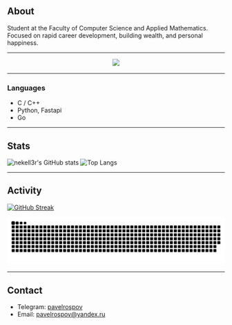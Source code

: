 ## About

Student at the Faculty of Computer Science and Applied Mathematics.  
Focused on rapid career development, building wealth, and personal happiness.

---

<p align="center">
  <img src="https://c.tenor.com/ZtuVwa_2f1oAAAAd/tenor.gif" width="1000"/>
</p>

---

### Languages
- C / C++
- Python, Fastapi
- Go

---

## Stats

![nekell3r's GitHub stats](https://github-readme-stats.vercel.app/api?username=nekell3r&show_icons=true&theme=tokyonight&hide_title=true)
![Top Langs](https://github-readme-stats.vercel.app/api/top-langs/?username=nekell3r&layout=compact&theme=tokyonight)

---

## Activity

[![GitHub Streak](https://streak-stats.demolab.com?user=nekell3r&theme=tokyonight&hide_border=true)](https://git.io/streak-stats)

![snake](https://raw.githubusercontent.com/platane/platane/output/github-contribution-grid-snake-dark.svg)

---

## Contact

- Telegram: [pavelrospov](https://t.me/pavelrospov)
- Email: pavelrospov@yandex.ru

